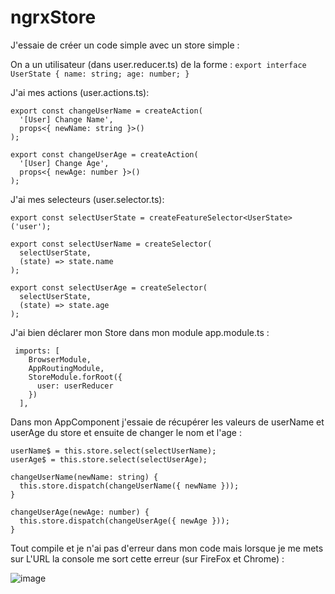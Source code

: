 # ngrxStore

J'essaie de créer un code simple avec un store simple : 

On a un utilisateur (dans user.reducer.ts) de la forme : 
``export interface UserState {
  name: string;
  age: number;
}
``

J'ai mes actions (user.actions.ts): 

```
export const changeUserName = createAction(
  '[User] Change Name',
  props<{ newName: string }>()
);

export const changeUserAge = createAction(
  '[User] Change Age',
  props<{ newAge: number }>()
);
```
J'ai mes selecteurs (user.selector.ts): 

```
export const selectUserState = createFeatureSelector<UserState>('user');

export const selectUserName = createSelector(
  selectUserState,
  (state) => state.name
);

export const selectUserAge = createSelector(
  selectUserState,
  (state) => state.age
);

```

J'ai bien déclarer mon Store dans mon module app.module.ts : 

```
 imports: [
    BrowserModule,
    AppRoutingModule,
    StoreModule.forRoot({
      user: userReducer
    })
  ],

```

Dans mon AppComponent j'essaie de récupérer les valeurs de userName et userAge du store et ensuite de changer le nom et l'age : 

```
userName$ = this.store.select(selectUserName);
userAge$ = this.store.select(selectUserAge);
```

```
changeUserName(newName: string) {
  this.store.dispatch(changeUserName({ newName }));
}

changeUserAge(newAge: number) {
  this.store.dispatch(changeUserAge({ newAge }));
}
```

Tout compile et je n'ai pas d'erreur dans mon code mais lorsque je me mets sur L'URL la console me sort cette erreur (sur FireFox et Chrome) : 

![image](https://github.com/DamsRob/ngrxStore/assets/148881811/f60fd971-e9ec-4f96-bb71-ae67a1b7f14f)

  
